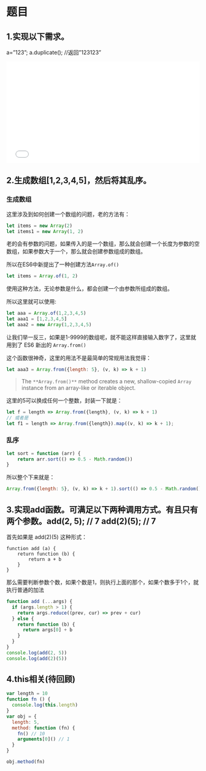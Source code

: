 # 题目

## 1.实现以下需求。

a=”123”; a.duplicate(); //返回”123123”
<iframe height='265' scrolling='no' title='a=”123”; a.duplicate(); //返回”123123”' src='//codepen.io/athena0304/embed/XPddqX/?height=265&theme-id=0&default-tab=js,result&embed-version=2' frameborder='no' allowtransparency='true' allowfullscreen='true' style='width: 100%;'>See the Pen <a href='https://codepen.io/athena0304/pen/XPddqX/'>a=”123”; a.duplicate(); //返回”123123”</a> by Athena (<a href='https://codepen.io/athena0304'>@athena0304</a>) on <a href='https://codepen.io'>CodePen</a>.
</iframe>

## 2.生成数组[1,2,3,4,5]，然后将其乱序。

### 生成数组

这里涉及到如何创建一个数组的问题，老的方法有：

```js
let items = new Array(2)
let items1 = new Array(1, 2)
```

老的会有参数的问题，如果传入的是一个数组，那么就会创建一个长度为参数的空数组，如果参数大于一个，那么就会创建参数组成的数组。

所以在ES6中新提出了一种创建方法`Array.of()`

```js
let items = Array.of(1, 2)
```

使用这种方法，无论参数是什么，都会创建一个由参数所组成的数组。

所以这里就可以使用:

```js
let aaa = Array.of(1,2,3,4,5)
let aaa1 = [1,2,3,4,5]
let aaa2 = new Array(1,2,3,4,5)
```

让我们举一反三，如果是1-9999的数组呢，就不能这样直接输入数字了，这里就用到了 ES6 新出的 `Array.from()`

这个函数很神奇，这里的用法不是最简单的常规用法我觉得：

```js
let aaa3 = Array.from({length: 5}, (v, k) => k + 1)
```

> The `**Array.from()**` method creates a new, shallow-copied `Array` instance from an array-like or iterable object.

这里的5可以换成任何一个整数，封装一下就是：

```js
let f = length => Array.from({length}, (v, k) => k + 1)
// 或者是
let f1 = length => Array.from({length}).map((v, k) => k + 1);
```

### 乱序

```js
let sort = function (arr) {
	return arr.sort(() => 0.5 - Math.random())
}

```

所以整个下来就是：

```js
Array.from({length: 5}, (v, k) => k + 1).sort(() => 0.5 - Math.random())
```



## 3.实现add函数。可满足以下两种调用方式。有且只有两个参数。add(2, 5); // 7 add(2)(5); // 7

首先如果是 add(2)(5) 这种形式：

```
function add (a) {
    return function (b) {
        return a + b
    }
}
```

那么需要判断参数个数，如果个数是1，则执行上面的那个，如果个数多于1个，就执行普通的加法

```js
function add (...args) {
  if (args.length > 1) {
    return args.reduce((prev, cur) => prev + cur)
  } else {
    return function (b) {
      return args[0] + b
    }
  }
}
console.log(add(2, 5))
console.log(add(2)(5))
```

## 4.this相关<font colot=red>(待回顾)</font>

```js
var length = 10
function fn () {
  console.log(this.length)
}
var obj = {
  length: 5,
  method: function (fn) {
    fn() // 10
    arguments[0]() // 1
  }
}

obj.method(fn)
```

